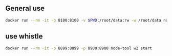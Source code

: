 ## General use

```sh
docker run --rm -it -p 8100:8100 -v $PWD:/root/data:rw -w /root/data node-tool
```

## use whistle

```sh
docker run --rm -it -p 8899:8899 -p 8900:8900 node-tool w2 start
```